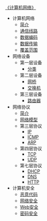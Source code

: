 [《计算机网络》](index.md)

- 计算机网络
  - [简介](计算机网络/简介.md)
  - [通信线路](计算机网络/通信线路.md)
  - [数据编码](计算机网络/数据编码.md)
  - [数据传输](计算机网络/数据传输.md)
  - [覆盖范围](计算机网络/覆盖范围.md)
- 网络设备
  - 第一层设备
    - [分类](网络设备/第一层设备/分类.md)
  - 第二层设备
    - [网桥](网络设备/第二层设备/网桥.md)
    - [交换机](网络设备/第二层设备/交换机.md)
  - 第三层设备
    - [路由器](网络设备/第三层设备/路由器.md)
- 网络协议
  - [简介](网络协议/简介.md)
  - [网络模型](网络协议/网络模型.md)
  - 第三层协议
    - [IP](网络协议/第三层协议/IP.md)
    - [ICMP](网络协议/第三层协议/ICMP.md)
    - [ARP](网络协议/第三层协议/ARP.md)
  - 第四层协议
    - [TCP](网络协议/第四层协议/TCP.md)
    - [UDP](网络协议/第四层协议/UDP.md)
  - 第七层协议
    - [DHCP](网络协议/第七层协议/DHCP.md)
    - [DNS](网络协议/第七层协议/DNS.md)
    - [HTTP](https://leohsiao.com/Web/通信协议/HTTP.html)
- 计算机安全
  - [恶意代码](计算机安全/恶意代码.md)
  - [网络安全](计算机安全/网络安全.md)
  - [Web安全](计算机安全/Web安全.md)
  - [密码安全](计算机安全/密码安全.md)
